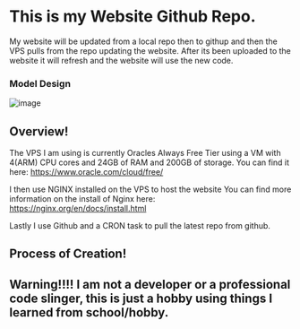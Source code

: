 # This is my Website Github Repo.

My website will be updated from a local repo then to githup and then the VPS pulls from the repo updating the website. After its been uploaded to the website it will refresh and the website will use the new code. 

### Model Design

![image](https://github.com/user-attachments/assets/27e83aa0-a06b-41f8-bb2c-c50309c3ac2a)

## Overview!

The VPS I am using is currently Oracles Always Free Tier using a VM with 4(ARM) CPU cores and 24GB of RAM and 200GB of storage. 
You can find it here: https://www.oracle.com/cloud/free/

I then use NGINX installed on the VPS to host the website
You can find more information on the install of Nginx here: https://nginx.org/en/docs/install.html

Lastly I use Github and a CRON task to pull the latest repo from github.

## Process of Creation!
## Warning!!!! I am not a developer or a professional code slinger, this is just a hobby using things I learned from school/hobby.

